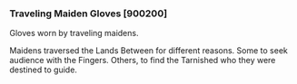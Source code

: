 ### Traveling Maiden Gloves [900200]

Gloves worn by traveling maidens.

Maidens traversed the Lands Between for different reasons. Some to seek audience with the Fingers. Others, to find the Tarnished who they were destined to guide.